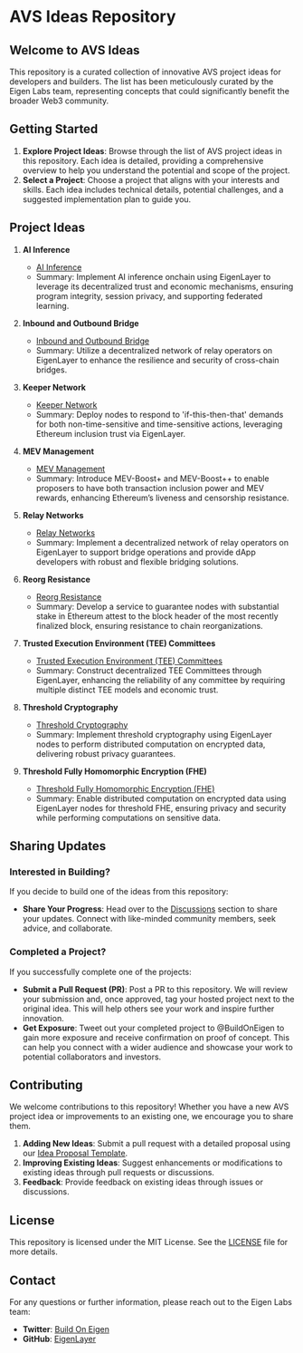 # AVS Ideas Repository

## Welcome to AVS Ideas

This repository is a curated collection of innovative AVS project ideas for developers and builders. The list has been meticulously curated by the Eigen Labs team, representing concepts that could significantly benefit the broader Web3 community.

## Getting Started

1. **Explore Project Ideas**: Browse through the list of AVS project ideas in this repository. Each idea is detailed, providing a comprehensive overview to help you understand the potential and scope of the project.
2. **Select a Project**: Choose a project that aligns with your interests and skills. Each idea includes technical details, potential challenges, and a suggested implementation plan to guide you.

## Project Ideas

1. **AI Inference**
   - [AI Inference](ideas/ai-inference.md)
   - Summary: Implement AI inference onchain using EigenLayer to leverage its decentralized trust and economic mechanisms, ensuring program integrity, session privacy, and supporting federated learning.

2. **Inbound and Outbound Bridge**
   - [Inbound and Outbound Bridge](ideas/inbound-outbound-bridge.md)
   - Summary: Utilize a decentralized network of relay operators on EigenLayer to enhance the resilience and security of cross-chain bridges.

3. **Keeper Network**
   - [Keeper Network](ideas/keeper-network.md)
   - Summary: Deploy nodes to respond to 'if-this-then-that' demands for both non-time-sensitive and time-sensitive actions, leveraging Ethereum inclusion trust via EigenLayer.

4. **MEV Management**
   - [MEV Management](ideas/mev-management.md)
   - Summary: Introduce MEV-Boost+ and MEV-Boost++ to enable proposers to have both transaction inclusion power and MEV rewards, enhancing Ethereum’s liveness and censorship resistance.

5. **Relay Networks**
   - [Relay Networks](ideas/relay-networks.md)
   - Summary: Implement a decentralized network of relay operators on EigenLayer to support bridge operations and provide dApp developers with robust and flexible bridging solutions.

6. **Reorg Resistance**
   - [Reorg Resistance](ideas/reorg-resistance.md)
   - Summary: Develop a service to guarantee nodes with substantial stake in Ethereum attest to the block header of the most recently finalized block, ensuring resistance to chain reorganizations.

7. **Trusted Execution Environment (TEE) Committees**
   - [Trusted Execution Environment (TEE) Committees](ideas/tee-committes.md)
   - Summary: Construct decentralized TEE Committees through EigenLayer, enhancing the reliability of any committee by requiring multiple distinct TEE models and economic trust.

8. **Threshold Cryptography**
   - [Threshold Cryptography](ideas/threshold-cryptography.md)
   - Summary: Implement threshold cryptography using EigenLayer nodes to perform distributed computation on encrypted data, delivering robust privacy guarantees.

9. **Threshold Fully Homomorphic Encryption (FHE)**
   - [Threshold Fully Homomorphic Encryption (FHE)](ideas/threshold-fhe.md)
   - Summary: Enable distributed computation on encrypted data using EigenLayer nodes for threshold FHE, ensuring privacy and security while performing computations on sensitive data.

## Sharing Updates

### Interested in Building?
If you decide to build one of the ideas from this repository:
- **Share Your Progress**: Head over to the [Discussions](https://github.com/avs-ideas/discussions) section to share your updates. Connect with like-minded community members, seek advice, and collaborate.

### Completed a Project?
If you successfully complete one of the projects:
- **Submit a Pull Request (PR)**: Post a PR to this repository. We will review your submission and, once approved, tag your hosted project next to the original idea. This will help others see your work and inspire further innovation.
- **Get Exposure**: Tweet out your completed project to @BuildOnEigen to gain more exposure and receive confirmation on proof of concept. This can help you connect with a wider audience and showcase your work to potential collaborators and investors.

## Contributing

We welcome contributions to this repository! Whether you have a new AVS project idea or improvements to an existing one, we encourage you to share them.

1. **Adding New Ideas**: Submit a pull request with a detailed proposal using our [Idea Proposal Template](./template.md).
2. **Improving Existing Ideas**: Suggest enhancements or modifications to existing ideas through pull requests or discussions.
3. **Feedback**: Provide feedback on existing ideas through issues or discussions.

## License

This repository is licensed under the MIT License. See the [LICENSE](./LICENSE) file for more details.

## Contact

For any questions or further information, please reach out to the Eigen Labs team:

- **Twitter**: [Build On Eigen](https://twitter.com/BuildOnEigen)
- **GitHub**: [EigenLayer](https://github.com/Layr-Labs)
